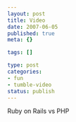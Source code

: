 ```yaml
--- 
layout: post
title: Video
date: 2007-06-05
published: true
meta: {}

tags: []

type: post
categories: 
- fun
- tumble-video
status: publish
---
```



Ruby on Rails vs PHP

